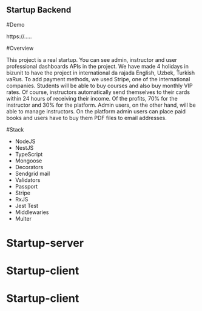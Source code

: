 ## Startup Backend

#Demo

https://.....

#Overview

This project is a real startup. You can see admin, instructor and user professional dashboards APIs in the project. We have made 4 holidays in bizunit to have the project in international da rajada English, Uzbek, Turkish vaRus. To add payment methods, we used Stripe, one of the international companies. Students will be able to buy courses and also buy monthly VIP rates. Of course, instructors automatically send themselves to their cards within 24 hours of receiving their income. Of the profits, 70% for the instructor and 30% for the platform. Admin users, on the other hand, will be able to manage instructors.  On the platform admin users can place paid books and users have to buy them PDF files to email addresses.

#Stack

- NodeJS
- NestJS
- TypeScript
- Mongoose
- Decorators
- Sendgrid mail
- Validators
- Passport
- Stripe
- RxJS
- Jest Test
- Middlewaries
- Multer
# Startup-server
# Startup-client
# Startup-client
